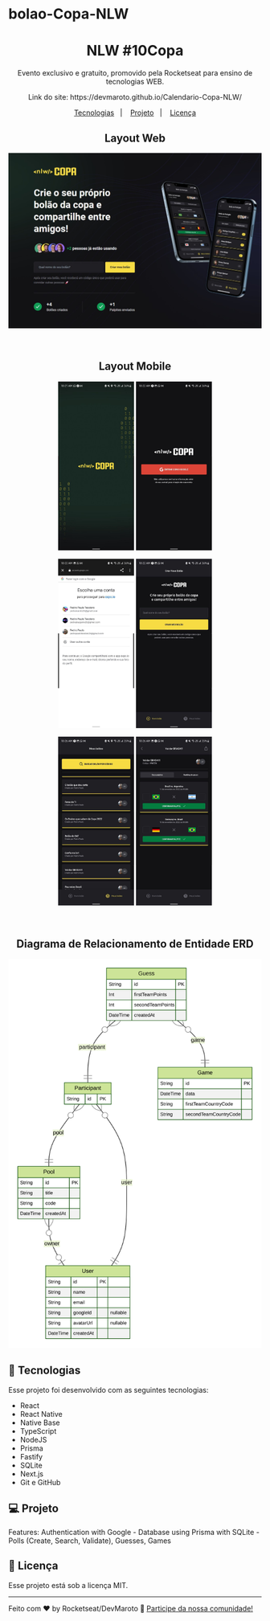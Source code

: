 # bolao-Copa-NLW
<h1 align="center"> NLW #10Copa </h1>

<p align="center">
Evento exclusivo e gratuito, promovido pela Rocketseat para ensino de tecnologias WEB.
</p>

<p align="center">
  Link do site:  https://devmaroto.github.io/Calendario-Copa-NLW/
</p>  

<p align="center">
  <a href="#-tecnologias">Tecnologias</a>&nbsp;&nbsp;&nbsp;|&nbsp;&nbsp;&nbsp;
  <a href="#-projeto">Projeto</a>&nbsp;&nbsp;&nbsp;|&nbsp;&nbsp;&nbsp;
  <a href="#memo-licença">Licença</a>
</p>
<h2 align="center">Layout Web</h2>
<p align="center">
  <img alt="License" src="https://github.com/DevMaroto/bolao-Copa-NLW/blob/Main/imgs/web.jpg">
</p>

<br>
<h2 align="center">Layout Mobile</h2>
<p align="center">
  <img alt="rocketpay" src="https://github.com/DevMaroto/bolao-Copa-NLW/blob/Main/imgs/photo_4938320682631146068_y.jpg" width="30%">
  <img alt="rocketpay" src="https://github.com/DevMaroto/bolao-Copa-NLW/blob/Main/imgs/photo_4938320682631146069_y.jpg" width="30%">
</p>

<p align="center">
  <img alt="rocketpay" src="https://github.com/DevMaroto/bolao-Copa-NLW/blob/Main/imgs/photo_4938320682631146081_y.jpg" width="30%">
  <img alt="rocketpay" src="https://github.com/DevMaroto/bolao-Copa-NLW/blob/Main/imgs/photo_4938320682631146070_y.jpg" width="30%">
</p>

<p align="center">
  <img alt="rocketpay" src="https://github.com/DevMaroto/bolao-Copa-NLW/blob/Main/imgs/photo_4938320682631146071_y.jpg" width="30%">
  <img alt="rocketpay" src="https://github.com/DevMaroto/bolao-Copa-NLW/blob/Main/imgs/photo_4938320682631146072_y.jpg" width="30%">
</p>

<br>
<h2 align="center">Diagrama de Relacionamento de Entidade ERD</h2>
<p align="center">
  <img alt="License" src="https://github.com/DevMaroto/bolao-Copa-NLW/blob/Main/imgs/ERD.svg">
</p>


## 🚀 Tecnologias

Esse projeto foi desenvolvido com as seguintes tecnologias:

- React
- React Native
- Native Base
- TypeScript
- NodeJS 
- Prisma 
- Fastify 
- SQLite 
- Next.js
- Git e GitHub

## 💻 Projeto

Features: Authentication with Google - Database using Prisma with SQLite - Polls (Create, Search, Validate), Guesses, Games

## :memo: Licença

Esse projeto está sob a licença MIT.

---

Feito com ♥ by Rocketseat/DevMaroto :wave: [Participe da nossa comunidade!](https://discord.gg/rocketseat)
